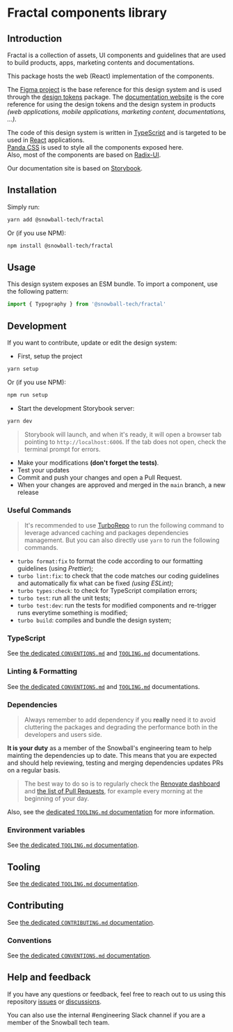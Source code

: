 # Fractal components library

## Introduction

Fractal is a collection of assets, UI components and guidelines that are used to
build products, apps, marketing contents and documentations.

This package hosts the web (React) implementation of the components.

The [Figma project](https://www.figma.com/file/u70V0ocCmDeYMAAPf9Xfqa/❄%EF%B8%8F-Fractal-Design-System)
is the base reference for this design system and is used through the
[design tokens](../design-tokens) package.
The [documentation website](https://fractal.snowball.xyz/) is the core reference
for using the design tokens and the design system in products
_(web applications, mobile applications, marketing content, documentations, ...)._

The code of this design system is written in
[TypeScript](https://www.typescriptlang.org/) and is targeted to be used in
[React](https://reactjs.org/) applications.  
[Panda CSS](https://panda-css.com/) is used to style all the
components exposed here.  
Also, most of the components are based on [Radix-UI](https://www.radix-ui.com/).

Our documentation site is based on [Storybook](https://storybook.js.org/).

## Installation

Simply run:

```bash
yarn add @snowball-tech/fractal
```

Or (if you use NPM):

```bash
npm install @snowball-tech/fractal
```

## Usage

This design system exposes an ESM bundle.
To import a component, use the following pattern:

```js
import { Typography } from '@snowball-tech/fractal'
```

## Development

If you want to contribute, update or edit the design system:

- First, setup the project

```bash
yarn setup
```

Or (if you use NPM):

```bash
npm run setup
```

- Start the development Storybook server:

```bash
yarn dev
```

> Storybook will launch, and when it's ready, it will open a browser tab
> pointing to `http://localhost:6006`.
> If the tab does not open, check the terminal prompt for errors.

- Make your modifications **(don't forget the tests)**.
- Test your updates
- Commit and push your changes and open a Pull Request.
- When your changes are approved and merged in the `main` branch, a new release

### Useful Commands

> It's recommended to use [TurboRepo](https://turbo.build/repo) to run the
> following command to leverage advanced caching and packages dependencies
> management.
> But you can also directly use `yarn` to run the following commands.

- `turbo format:fix` to format the code according to our formatting guidelines
  (using _Prettier_);
- `turbo lint:fix`: to check that the code matches our coding guidelines and
  automatically fix what can be fixed _(using ESLint)_;
- `turbo types:check`: to check for TypeScript compilation errors;
- `turbo test`: run all the unit tests;
- `turbo test:dev`: run the tests for modified components and re-trigger runs
  everytime something is modified;
- `turbo build`: compiles and bundle the design system;

### TypeScript

See [the dedicated `CONVENTIONS.md`](../../docs/CONVENTIONS.md) and
[`TOOLING.md`](../../docs/TOOLING.md) documentations.

### Linting & Formatting

See [the dedicated `CONVENTIONS.md`](../../docs/CONVENTIONS.md) and
[`TOOLING.md`](../../docs/TOOLING.md) documentations.

### Dependencies

> Always remember to add dependency if you **really** need it to avoid
> cluttering the packages and degrading the performance both in the developers
> and users side.

**It is your duty** as a member of the Snowball's engineering team to help
mainting the dependencies up to date. This means that you are expected and
should help reviewing, testing and merging dependencies updates PRs on a regular
basis.

> The best way to do so is to regularly check the
> [Renovate dashboard](https://github.com/snowball-tech/fractal/issues/1) and
> [the list of Pull Requests](https://github.com/snowball-tech/fractal/pulls?q=is%3Apr+is%3Aopen+sort%3Aupdated-desc+label%3Adev-deps%2Cdeps),
> for example every morning at the beginning of your day.

Also, see the [dedicated `TOOLING.md` documentation](../../docs/TOOLING.md) for more
information.

### Environment variables

See [the dedicated `TOOLING.md` documentation](../../docs/TOOLING.md).

## Tooling

See [the dedicated `TOOLING.md` documentation](../../docs/TOOLING.md).

## Contributing

See [the dedicated `CONTRIBUTING.md` documentation](../../CONTRIBUTING.md).

### Conventions

See [the dedicated `CONVENTIONS.md` documentation](../../docs/CONVENTIONS.md).

## Help and feedback

If you have any questions or feedback, feel free to reach out to us using this
repository [issues](https://github.com/snowball-tech/fractal/issues) or
[discussions](https://github.com/snowball-tech/fractal/discussions).

You can also use the internal #engineering Slack channel if you are a member of
the Snowball tech team.
